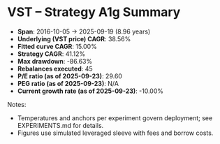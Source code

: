 # VST – Strategy A1g Summary

- **Span**: 2016-10-05 → 2025-09-19 (8.96 years)
- **Underlying (VST price) CAGR**: 38.56%
- **Fitted curve CAGR**: 15.00%
- **Strategy CAGR**: 41.12%
- **Max drawdown**: -86.63%
- **Rebalances executed**: 45
- **P/E ratio (as of 2025-09-23)**: 29.60
- **PEG ratio (as of 2025-09-23)**: N/A
- **Current growth rate (as of 2025-09-23)**: -10.00%

Notes:

- Temperatures and anchors per experiment govern deployment; see EXPERIMENTS.md for details.
- Figures use simulated leveraged sleeve with fees and borrow costs.
